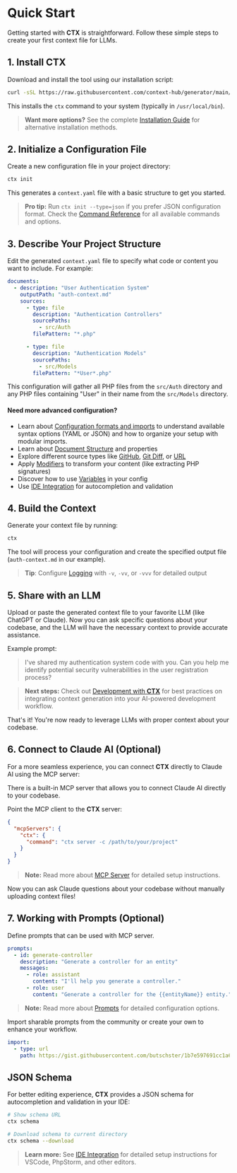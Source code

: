 # Quick Start

Getting started with **CTX** is straightforward. Follow these simple steps to create your first context file
for LLMs.

## 1. Install **CTX**

Download and install the tool using our installation script:

```bash
curl -sSL https://raw.githubusercontent.com/context-hub/generator/main/download-latest.sh | sh
```

This installs the `ctx` command to your system (typically in `/usr/local/bin`).

> **Want more options?** See the complete [Installation Guide](/getting-started) for alternative installation methods.

## 2. Initialize a Configuration File

Create a new configuration file in your project directory:

```bash
ctx init
```

This generates a `context.yaml` file with a basic structure to get you started.

> **Pro tip:** Run `ctx init --type=json` if you prefer JSON configuration format.
> Check the [Command Reference](/getting-started/command-reference) for all available commands and options.

## 3. Describe Your Project Structure

Edit the generated `context.yaml` file to specify what code or content you want to include. For example:

```yaml
documents:
  - description: "User Authentication System"
    outputPath: "auth-context.md"
    sources:
      - type: file
        description: "Authentication Controllers"
        sourcePaths:
          - src/Auth
        filePattern: "*.php"

      - type: file
        description: "Authentication Models"
        sourcePaths:
          - src/Models
        filePattern: "*User*.php"
```

This configuration will gather all PHP files from the `src/Auth` directory and any PHP files containing "User" in their
name from the `src/Models` directory.

#### Need more advanced configuration?

- Learn about [Configuration formats and imports](/configuration) to understand available syntax options (YAML or JSON)
  and how to organize your setup with modular imports.
- Learn about [Document Structure](/documents) and properties
- Explore different source types like [GitHub](/sources/github-source), [Git Diff](/sources/git-diff-source),
  or [URL](/sources/url-source)
- Apply [Modifiers](/modifiers) to transform your content (like extracting PHP signatures)
- Discover how to use [Variables](/variables) in your config
- Use [IDE Integration](/getting-started/ide-integration) for autocompletion and validation

## 4. Build the Context

Generate your context file by running:

```bash
ctx
```

The tool will process your configuration and create the specified output file (`auth-context.md` in our example).

> **Tip**: Configure [Logging](/advanced/logging) with `-v`, `-vv`, or `-vvv` for detailed output

## 5. Share with an LLM

Upload or paste the generated context file to your favorite LLM (like ChatGPT or Claude). Now you can ask specific
questions about your codebase, and the LLM will have the necessary context to provide accurate assistance.

Example prompt:

> I've shared my authentication system code with you. Can you help me identify potential security vulnerabilities in the
> user registration process?

> **Next steps:** Check out [Development with **CTX**](/advanced/development-process) for best practices on
> integrating context generation into your AI-powered development workflow.

That's it! You're now ready to leverage LLMs with proper context about your codebase.

## 6. Connect to Claude AI (Optional)

For a more seamless experience, you can connect **CTX** directly to Claude AI using the MCP server:

There is a built-in MCP server that allows you to connect Claude AI directly to your codebase.

Point the MCP client to the **CTX** server:

```json
{
  "mcpServers": {
    "ctx": {
      "command": "ctx server -c /path/to/your/project"
    }
  }
}
```

> **Note:** Read more about [MCP Server](/mcp-server) for detailed setup instructions.

Now you can ask Claude questions about your codebase without manually uploading context files!

## 7. Working with Prompts (Optional)

Define prompts that can be used with MCP server.

```yaml
prompts:
  - id: generate-controller
    description: "Generate a controller for an entity"
    messages:
      - role: assistant
        content: "I'll help you generate a controller."
      - role: user
        content: "Generate a controller for the {{entityName}} entity."
```

> **Note:** Read more about [Prompts](/mcp/prompts) for detailed configuration options.

Import sharable prompts from the community or create your own to enhance your workflow.

```yaml
import:
  - type: url
    path: https://gist.githubusercontent.com/butschster/1b7e597691cc1a6476b15dc120ecbddb/raw/8c0f9d0145dcd260b814f866ec130ec630c80ee8/prompts.yaml
```

## JSON Schema

For better editing experience, **CTX** provides a JSON schema for autocompletion and validation in your IDE:

```bash
# Show schema URL
ctx schema

# Download schema to current directory
ctx schema --download
```

> **Learn more:** See [IDE Integration](/getting-started/ide-integration) for detailed setup instructions for VSCode,
> PhpStorm, and other editors.
